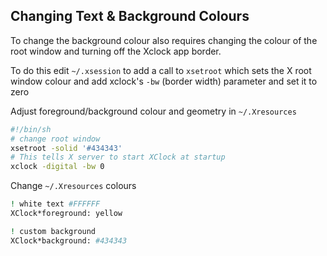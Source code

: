 ## Changing Text & Background Colours

To change the background colour also requires changing the colour of the root window and turning off the Xclock app border.

To do this edit `~/.xsession` to add a call to `xsetroot` which sets the X root window colour and add xclock's `-bw` (border width) parameter and set it to zero

Adjust foreground/background colour and geometry in `~/.Xresources`

```sh
#!/bin/sh
# change root window
xsetroot -solid '#434343'
# This tells X server to start XClock at startup
xclock -digital -bw 0
```
Change `~/.Xresources` colours

```sh
! white text #FFFFFF
XClock*foreground: yellow

! custom background
XClock*background: #434343
```

